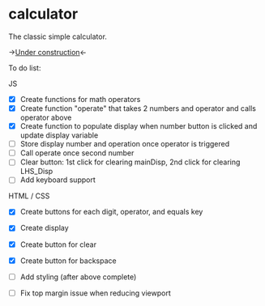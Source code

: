 # calculator

The classic simple calculator. 

-><a href="">Under construction</a><-

To do list:

JS
- [x] Create functions for math operators
- [x] Create function "operate" that takes 2 numbers and operator and calls operator above
- [x] Create function to populate display when number button is clicked and update display variable 
- [ ] Store display number and operation once operator is triggered
- [ ] Call operate once second number 
- [ ] Clear button: 1st click for clearing mainDisp, 2nd click for clearing LHS_Disp
- [ ] Add keyboard support

HTML / CSS
- [x] Create buttons for each digit, operator, and equals key
- [x] Create display 
- [x] Create button for clear
- [x] Create button for backspace
- [ ] Add styling (after above complete)
- [ ] Fix top margin issue when reducing viewport

